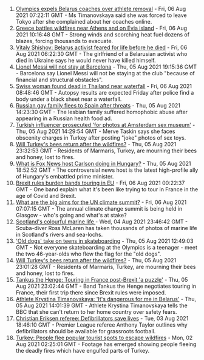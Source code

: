 1. [Olympics expels Belarus coaches over athlete removal](https://www.bbc.co.uk/news/world-europe-58095558) - Fri, 06 Aug 2021 07:22:11 GMT - Ms Timanovskaya said she was forced to leave Tokyo after she complained about her coaches online.
2. [Greece battles wildfires near Athens and on Evia island](https://www.bbc.co.uk/news/world-europe-58114106) - Fri, 06 Aug 2021 10:16:48 GMT - Strong winds and scorching heat fuel dozens of blazes, forcing thousands to evacuate.
3. [Vitaly Shishov: Belarus activist feared for life before he died](https://www.bbc.co.uk/news/world-europe-58095551) - Fri, 06 Aug 2021 06:22:30 GMT - The girlfriend of a Belarusian activist who died in Ukraine says he would never have killed himself.
4. [Lionel Messi will not stay at Barcelona](https://www.bbc.co.uk/sport/football/58108298) - Thu, 05 Aug 2021 19:15:36 GMT - Barcelona say Lionel Messi will not be staying at the club "because of financial and structural obstacles".
5. [Swiss woman found dead in Thailand near waterfall](https://www.bbc.co.uk/news/world-asia-58112979) - Fri, 06 Aug 2021 08:48:46 GMT - Autopsy results are expected Friday after police find a body under a black sheet near a waterfall.
6. [Russian gay family flees to Spain after threats](https://www.bbc.co.uk/news/world-europe-58103833) - Thu, 05 Aug 2021 14:23:30 GMT - The lesbian family suffered homophobic abuse after appearing in a Russian health food ad.
7. [Turkish influencer prosecuted 'for photos at Amsterdam sex museum'](https://www.bbc.co.uk/news/world-europe-58102368) - Thu, 05 Aug 2021 14:29:54 GMT - Merve Taskin says she faces obscenity charges in Turkey after posting "joke" photos of sex toys.
8. [Will Turkey's bees return after the wildfires?](https://www.bbc.co.uk/news/world-europe-58108527) - Thu, 05 Aug 2021 23:32:53 GMT - Residents of Marmaris, Turkey, are mourning their bees and honey, lost to fires.
9. [What is Fox News host Carlson doing in Hungary?](https://www.bbc.co.uk/news/world-europe-58104200) - Thu, 05 Aug 2021 18:52:52 GMT - The controversial news host is the latest high-profile ally of Hungary's embattled prime minister.
10. [Brexit rules burden bands touring in EU](https://www.bbc.co.uk/news/entertainment-arts-58006647) - Fri, 06 Aug 2021 00:22:37 GMT - One band explain what it's been like trying to tour in France in the age of Covid and Brexit.
11. [What are the big aims for the UN climate summit?](https://www.bbc.co.uk/news/science-environment-56901261) - Fri, 06 Aug 2021 07:07:15 GMT - The annual climate change summit is being held in Glasgow - who's going and what's at stake?
12. [Scotland's colourful marine life ](https://www.bbc.co.uk/news/in-pictures-58071314) - Wed, 04 Aug 2021 23:46:42 GMT - Scuba-diver Ross McLaren has taken thousands of photos of marine life in Scotland's rivers and sea-lochs.
13. ['Old dogs' take on teens in skateboarding](https://www.bbc.co.uk/sport/olympics/58097606) - Thu, 05 Aug 2021 12:49:03 GMT - Not everyone skateboarding at the Olympics is a teenager - meet the two 46-year-olds who flew the flag for the "old dogs".
14. [Will Turkey's bees return after the wildfires?](https://www.bbc.co.uk/news/world-middle-east-58108697) - Thu, 05 Aug 2021 23:01:28 GMT - Residents of Marmaris, Turkey, are mourning their bees and honey, lost to fires.
15. [Tankus the Henge: Touring in France post-Brexit 'a puzzle'](https://www.bbc.co.uk/news/entertainment-arts-58063110) - Thu, 05 Aug 2021 23:02:44 GMT - Band Tankus the Henge negotiates touring in France, their first trip there since Brexit rules were imposed.
16. [Athlete Krystina Timanovskaya: 'It's dangerous for me in Belarus'](https://www.bbc.co.uk/news/world-europe-58099987) - Thu, 05 Aug 2021 14:01:39 GMT - Athlete Krystina Timanovskaya tells the BBC that she can't return to her home country over safety fears.
17. [Christian Eriksen referee: Defibrillators save lives](https://www.bbc.co.uk/sport/av/football/58080593) - Tue, 03 Aug 2021 18:46:10 GMT - Premier League referee Anthony Taylor outlines why defibrillators should be available for grassroots football.
18. [Turkey: People flee popular tourist spots to escape wildfires](https://www.bbc.co.uk/news/world-europe-58051746) - Mon, 02 Aug 2021 02:25:01 GMT - Footage has emerged showing people fleeing the deadly fires which have engulfed parts of Turkey.
